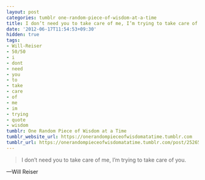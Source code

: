 ```yaml
---
layout: post
categories: tumblr one-random-piece-of-wisdom-at-a-time
title: I don’t need you to take care of me, I’m trying to take care of you.
date: '2012-06-17T11:54:53+09:30'
hidden: true
tags:
- Will-Reiser
- 50/50
- i
- dont
- need
- you
- to
- take
- care
- of
- me
- im
- trying
- quote
- wisdom
tumblr: One Random Piece of Wisdom at a Time
tumblr_website_url: https://onerandompieceofwisdomatatime.tumblr.com
tumblr_url: https://onerandompieceofwisdomatatime.tumblr.com/post/25265218099/i-dont-need-you-to-take-care-of-me-im-trying
---
```

> I don’t need you to take care of me, I’m trying to take care of you.

—Will Reiser
